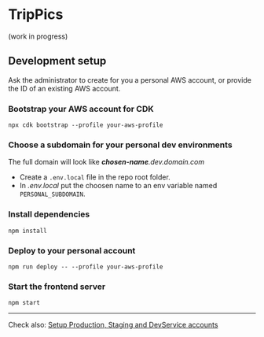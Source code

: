 # TripPics

(work in progress)

## Development setup

Ask the administrator to create for you a personal AWS account, or provide the ID of an existing AWS account.

### Bootstrap your AWS account for CDK

`npx cdk bootstrap --profile your-aws-profile`

### Choose a subdomain for your personal dev environments

The full domain will look like *__chosen-name__.dev.domain.com*

* Create a `.env.local` file in the repo root folder.
* In *.env.local* put the choosen name to an env variable named `PERSONAL_SUBDOMAIN`.

### Install dependencies

`npm install`

### Deploy to your personal account

`npm run deploy -- --profile your-aws-profile`

### Start the frontend server

`npm start`

----

Check also: [Setup Production, Staging and DevService accounts](README-setup-envs.md)

